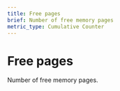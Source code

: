 ```yaml
---
title: Free pages
brief: Number of free memory pages
metric_type: Cumulative Counter
---
```

# Free pages

Number of free memory pages.

